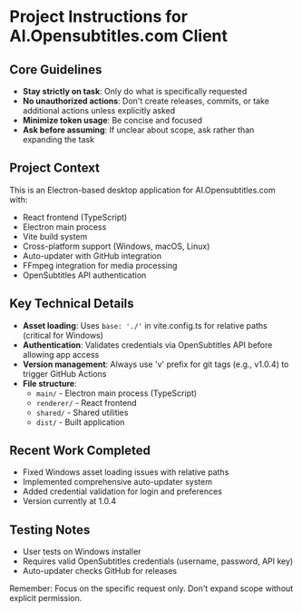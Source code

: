 # Project Instructions for AI.Opensubtitles.com Client

## Core Guidelines
- **Stay strictly on task**: Only do what is specifically requested
- **No unauthorized actions**: Don't create releases, commits, or take additional actions unless explicitly asked
- **Minimize token usage**: Be concise and focused
- **Ask before assuming**: If unclear about scope, ask rather than expanding the task

## Project Context
This is an Electron-based desktop application for AI.Opensubtitles.com with:
- React frontend (TypeScript)
- Electron main process
- Vite build system
- Cross-platform support (Windows, macOS, Linux)
- Auto-updater with GitHub integration
- FFmpeg integration for media processing
- OpenSubtitles API authentication

## Key Technical Details
- **Asset loading**: Uses `base: './'` in vite.config.ts for relative paths (critical for Windows)
- **Authentication**: Validates credentials via OpenSubtitles API before allowing app access
- **Version management**: Always use 'v' prefix for git tags (e.g., v1.0.4) to trigger GitHub Actions
- **File structure**: 
  - `main/` - Electron main process (TypeScript)
  - `renderer/` - React frontend
  - `shared/` - Shared utilities
  - `dist/` - Built application

## Recent Work Completed
- Fixed Windows asset loading issues with relative paths
- Implemented comprehensive auto-updater system
- Added credential validation for login and preferences
- Version currently at 1.0.4

## Testing Notes
- User tests on Windows installer
- Requires valid OpenSubtitles credentials (username, password, API key)
- Auto-updater checks GitHub for releases

Remember: Focus on the specific request only. Don't expand scope without explicit permission.